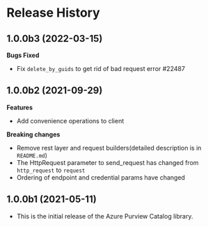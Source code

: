 # Release History

## 1.0.0b3 (2022-03-15)

**Bugs Fixed**

  - Fix `delete_by_guids` to get rid of bad request error #22487

## 1.0.0b2 (2021-09-29)

**Features**

  - Add convenience operations to client

**Breaking changes**

  - Remove rest layer and request builders(detailed description is in `README.md`)
  - The HttpRequest parameter to send_request has changed from `http_request` to `request`
  - Ordering of endpoint and credential params have changed


## 1.0.0b1 (2021-05-11)

- This is the initial release of the Azure Purview Catalog library.
